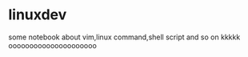 # linuxdev
some notebook about  vim,linux command,shell script and so on
kkkkk  
ooooooooooooooooooooo
